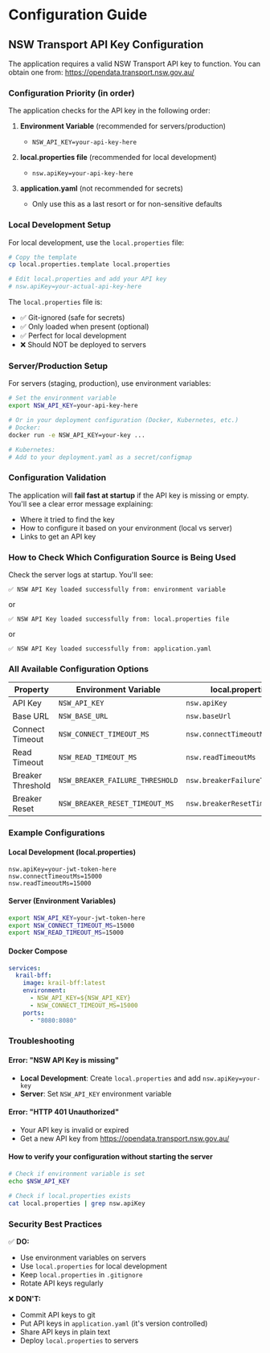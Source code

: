 # Configuration Guide

## NSW Transport API Key Configuration

The application requires a valid NSW Transport API key to function. You can obtain one from:
https://opendata.transport.nsw.gov.au/

### Configuration Priority (in order)

The application checks for the API key in the following order:

1. **Environment Variable** (recommended for servers/production)
   - `NSW_API_KEY=your-api-key-here`
   
2. **local.properties file** (recommended for local development)
   - `nsw.apiKey=your-api-key-here`
   
3. **application.yaml** (not recommended for secrets)
   - Only use this as a last resort or for non-sensitive defaults

### Local Development Setup

For local development, use the `local.properties` file:

```bash
# Copy the template
cp local.properties.template local.properties

# Edit local.properties and add your API key
# nsw.apiKey=your-actual-api-key-here
```

The `local.properties` file is:
- ✅ Git-ignored (safe for secrets)
- ✅ Only loaded when present (optional)
- ✅ Perfect for local development
- ❌ Should NOT be deployed to servers

### Server/Production Setup

For servers (staging, production), use environment variables:

```bash
# Set the environment variable
export NSW_API_KEY=your-api-key-here

# Or in your deployment configuration (Docker, Kubernetes, etc.)
# Docker:
docker run -e NSW_API_KEY=your-key ...

# Kubernetes:
# Add to your deployment.yaml as a secret/configmap
```

### Configuration Validation

The application will **fail fast at startup** if the API key is missing or empty. You'll see a clear error message explaining:
- Where it tried to find the key
- How to configure it based on your environment (local vs server)
- Links to get an API key

### How to Check Which Configuration Source is Being Used

Check the server logs at startup. You'll see:
```
✅ NSW API Key loaded successfully from: environment variable
```
or
```
✅ NSW API Key loaded successfully from: local.properties file
```
or
```
✅ NSW API Key loaded successfully from: application.yaml
```

### All Available Configuration Options

| Property | Environment Variable | local.properties | application.yaml | Default |
|----------|---------------------|------------------|------------------|---------|
| API Key | `NSW_API_KEY` | `nsw.apiKey` | `nsw.apiKey` | *(required)* |
| Base URL | `NSW_BASE_URL` | `nsw.baseUrl` | `nsw.baseUrl` | `https://api.transport.nsw.gov.au` |
| Connect Timeout | `NSW_CONNECT_TIMEOUT_MS` | `nsw.connectTimeoutMs` | `nsw.connectTimeoutMs` | `10000` |
| Read Timeout | `NSW_READ_TIMEOUT_MS` | `nsw.readTimeoutMs` | `nsw.readTimeoutMs` | `10000` |
| Breaker Threshold | `NSW_BREAKER_FAILURE_THRESHOLD` | `nsw.breakerFailureThreshold` | `nsw.breakerFailureThreshold` | `3` |
| Breaker Reset | `NSW_BREAKER_RESET_TIMEOUT_MS` | `nsw.breakerResetTimeoutMs` | `nsw.breakerResetTimeoutMs` | `60000` |

### Example Configurations

#### Local Development (local.properties)
```properties
nsw.apiKey=your-jwt-token-here
nsw.connectTimeoutMs=15000
nsw.readTimeoutMs=15000
```

#### Server (Environment Variables)
```bash
export NSW_API_KEY=your-jwt-token-here
export NSW_CONNECT_TIMEOUT_MS=15000
export NSW_READ_TIMEOUT_MS=15000
```

#### Docker Compose
```yaml
services:
  krail-bff:
    image: krail-bff:latest
    environment:
      - NSW_API_KEY=${NSW_API_KEY}
      - NSW_CONNECT_TIMEOUT_MS=15000
    ports:
      - "8080:8080"
```

### Troubleshooting

#### Error: "NSW API Key is missing"
- **Local Development**: Create `local.properties` and add `nsw.apiKey=your-key`
- **Server**: Set `NSW_API_KEY` environment variable

#### Error: "HTTP 401 Unauthorized"
- Your API key is invalid or expired
- Get a new API key from https://opendata.transport.nsw.gov.au/

#### How to verify your configuration without starting the server
```bash
# Check if environment variable is set
echo $NSW_API_KEY

# Check if local.properties exists
cat local.properties | grep nsw.apiKey
```

### Security Best Practices

✅ **DO:**
- Use environment variables on servers
- Use `local.properties` for local development
- Keep `local.properties` in `.gitignore`
- Rotate API keys regularly

❌ **DON'T:**
- Commit API keys to git
- Put API keys in `application.yaml` (it's version controlled)
- Share API keys in plain text
- Deploy `local.properties` to servers

